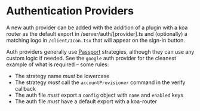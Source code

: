 # Authentication Providers

A new auth provider can be added with the addition of a plugin with a koa router
as the default export in /server/auth/[provider].ts and (optionally) a matching
logo in `/client/Icon.tsx` that will appear on the sign-in button.

Auth providers generally use [Passport](http://www.passportjs.org/) strategies,
although they can use any custom logic if needed. See the `google` auth provider
for the cleanest example of what is required – some rules:

- The strategy name _must_ be lowercase
- The strategy _must_ call the `accountProvisioner` command in the verify callback
- The auth file _must_ export a `config` object with `name` and `enabled` keys
- The auth file _must_ have a default export with a koa-router
